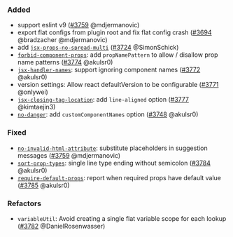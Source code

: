 ### Added
* support eslint v9 ([#3759][] @mdjermanovic)
* export flat configs from plugin root and fix flat config crash ([#3694][] @bradzacher @mdjermanovic)
* add [`jsx-props-no-spread-multi`] ([#3724][] @SimonSchick)
* [`forbid-component-props`]: add `propNamePattern` to allow / disallow prop name patterns ([#3774][] @akulsr0)
* [`jsx-handler-names`]: support ignoring component names ([#3772][] @akulsr0)
* version settings: Allow react defaultVersion to be configurable ([#3771][] @onlywei)
* [`jsx-closing-tag-location`]: add `line-aligned` option ([#3777] @kimtaejin3)
* [`no-danger`]: add `customComponentNames` option ([#3748][] @akulsr0)

### Fixed
* [`no-invalid-html-attribute`]: substitute placeholders in suggestion messages ([#3759][] @mdjermanovic)
* [`sort-prop-types`]: single line type ending without semicolon ([#3784][] @akulsr0)
* [`require-default-props`]: report when required props have default value ([#3785][] @akulsr0)

### Refactors
* `variableUtil`: Avoid creating a single flat variable scope for each lookup ([#3782][] @DanielRosenwasser)

[#3759]: https://github.com/jsx-eslint/eslint-plugin-react/pull/3759
[#3694]: https://github.com/jsx-eslint/eslint-plugin-react/pull/3694
[#3771]: https://github.com/jsx-eslint/eslint-plugin-react/pull/3771
[#3724]: https://github.com/jsx-eslint/eslint-plugin-react/pull/3724
[#3748]: https://github.com/jsx-eslint/eslint-plugin-react/pull/3748
[#3772]: https://github.com/jsx-eslint/eslint-plugin-react/pull/3772
[#3774]: https://github.com/jsx-eslint/eslint-plugin-react/pull/3774
[#3777]: https://github.com/jsx-eslint/eslint-plugin-react/pull/3777
[#3782]: https://github.com/jsx-eslint/eslint-plugin-react/pull/3782
[#3784]: https://github.com/jsx-eslint/eslint-plugin-react/pull/3784
[#3785]: https://github.com/jsx-eslint/eslint-plugin-react/pull/3785
[`forbid-component-props`]: docs/rules/forbid-component-props.md
[`jsx-closing-tag-location`]: docs/rules/jsx-closing-tag-location.md
[`jsx-handler-names`]: docs/rules/jsx-handler-names.md
[`jsx-props-no-spread-multi`]: docs/rules/jsx-props-no-spread-multi.md
[`no-danger`]: docs/rules/no-danger.md
[`no-invalid-html-attribute`]: docs/rules/no-invalid-html-attribute.md
[`require-default-props`]: docs/rules/require-default-props.md
[`sort-prop-types`]: docs/rules/sort-prop-types.md